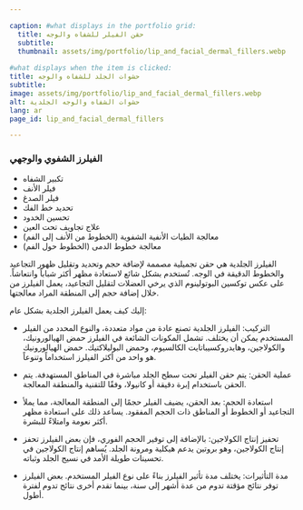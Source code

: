 ```yaml
---

caption: #what displays in the portfolio grid:
  title: حقن الفيلر للشفاه والوجه
  subtitle: 
  thumbnail: assets/img/portfolio/lip_and_facial_dermal_fillers.webp
  
#what displays when the item is clicked:
title: حشوات الجلد للشفاه والوجه
subtitle: 
image: assets/img/portfolio/lip_and_facial_dermal_fillers.webp
alt: حشوات الشفاه والوجه الجلدية
lang: ar
page_id: lip_and_facial_dermal_fillers

---
```

### الفيلرز الشفوي والوجهي
- تكبير الشفاه
- فيلر الأنف
- فيلر الصدغ
- تحديد خط الفك
- تحسين الخدود
- علاج تجاويف تحت العين
- معالجة الطيات الأنفية الشفوية (الخطوط من الأنف إلى الفم)
- معالجة خطوط الدمى (الخطوط حول الفم)

الفيلرز الجلدية هي حقن تجميلية مصممة لإضافة حجم وتحديد وتقليل ظهور التجاعيد والخطوط الدقيقة في الوجه. تُستخدم بشكل شائع لاستعادة مظهر أكثر شباباً وانتعاشاً. على عكس توكسين البوتولينوم الذي يرخي العضلات لتقليل التجاعيد، يعمل الفيلرز من خلال إضافة حجم إلى المنطقة المراد معالجتها.

إليك كيف يعمل الفيلرز الجلدية بشكل عام:
- التركيب:
  الفيلرز الجلدية تصنع عادة من مواد متعددة، والنوع المحدد من الفيلر المستخدم يمكن أن يختلف. تشمل المكونات الشائعة في الفيلرز حمض الهيالورونيك، والكولاجين، وهايدروكسيباتايت الكالسيوم، وحمض البوليلاكتيك. حمض الهيالورونيك هو واحد من أكثر الفيلرز استخداماً وتنوعاً.

- عملية الحقن:
  يتم حقن الفيلر تحت سطح الجلد مباشرة في المناطق المستهدفة. يتم الحقن باستخدام إبرة دقيقة أو كانيولا، وفقًا للتقنية والمنطقة المعالجة.

- استعادة الحجم:
  بعد الحقن، يضيف الفيلر حجمًا إلى المنطقة المعالجة، مما يملأ التجاعيد أو الخطوط أو المناطق ذات الحجم المفقود. يساعد ذلك على استعادة مظهر أكثر نعومة وامتلاءً للبشرة.

- تحفيز إنتاج الكولاجين:
  بالإضافة إلى توفير الحجم الفوري، فإن بعض الفيلرز تحفز إنتاج الكولاجين، وهو بروتين يدعم هيكلية ومرونة الجلد. يُساهم إنتاج الكولاجين في تحسينات طويلة الأمد في نسيج الجلد وثباته.

- مدة التأثيرات:
  يختلف مدة تأثير الفيلرز بناءً على نوع الفيلر المستخدم. بعض الفيلرز توفر نتائج مؤقتة تدوم من عدة أشهر إلى سنة، بينما تقدم أخرى نتائج تدوم لفترة أطول.